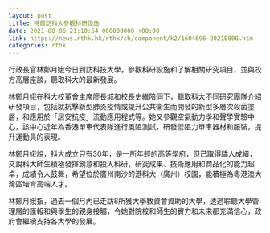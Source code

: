 ```yaml
---
layout: post
title: 特首訪科大參觀科研設施
date: 2021-08-06 21:10:54.000000000 +08:00
link: https://news.rthk.hk/rthk/ch/component/k2/1604696-20210806.htm
categories: rthk
---
```


行政長官林鄭月娥今日到訪科技大學，參觀科研設施和了解相關研究項目，並與校方高層座談，聽取科大的最新發展。
 
林鄭月娥在科大校董會主席廖長城和校長史維陪同下，聽取科大不同研究團隊介紹研發項目，包括就抗擊新型肺炎疫情或提升公共衞生而開發的新型多層次殺菌塗層，和應用於「居安抗疫」流動應用程式等。她又參觀空氣動力學和聲學實驗中心，該中心近年為香港單車代表隊進行風阻測試，研發低阻力單車器材和服裝，提升運動員的表現。
 
林鄭月娥說，科大成立只有30年，是一所年輕的高等學府，但已取得驕人成績，又說科大師生積極發揮創意和投入科研，研究成果、技術應用和商品化的能力超卓，成績令人鼓舞，希望位於廣州南沙的港科大（廣州）校園，能積極為粵港澳大灣區培育高端人才。
 
林鄭月娥指，過去一個月內已走訪8所獲大學教資會資助的大學，透過聆聽大學管理層的匯報和與學生的親身接觸，令她對院校和師生的實力和未來都充滿信心，政府會繼續支持各大學的發展。
